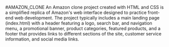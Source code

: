 #AMAZON_CLONE
An Amazon clone project created with HTML and CSS is a simplified replica of Amazon's web interface designed  to practice front-end web development.
The project typically includes a main landing page (index.html) with a header featuring a logo, search bar, and navigation menu, a promotional banner,
product categories, featured products, and a footer that provides links to different sections of the site, customer service information, and social media links.






